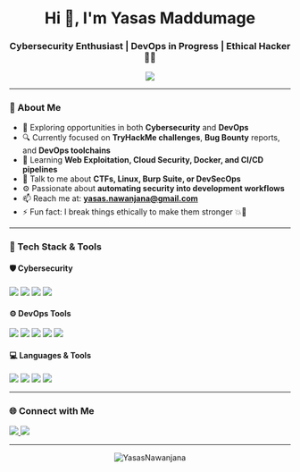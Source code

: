 <h1 align="center">Hi 👋, I'm Yasas Maddumage</h1>
<h3 align="center">Cybersecurity Enthusiast | DevOps in Progress | Ethical Hacker 🧑‍💻</h3>

<p align="center">
  <img src="https://readme-typing-svg.herokuapp.com?center=true&vCenter=true&lines=Cybersecurity+Student;Bug+Bounty+Hunter;Learning+DevOps+Tools;TryHackMe+Top+1%25;Building+Secure+Pipelines" />
</p>

---

### 🧠 About Me

- 🎯 Exploring opportunities in both **Cybersecurity** and **DevOps**
- 🔍 Currently focused on **TryHackMe challenges**, **Bug Bounty** reports, and **DevOps toolchains**
- 🌱 Learning **Web Exploitation, Cloud Security, Docker, and CI/CD pipelines**
- 💬 Talk to me about **CTFs, Linux, Burp Suite, or DevSecOps**
- ⚙️ Passionate about **automating security into development workflows**
- 📫 Reach me at: **yasas.nawanjana@gmail.com**
- ⚡ Fun fact: I break things ethically to make them stronger 💥🔐

---

### 🔧 Tech Stack & Tools

#### 🛡️ Cybersecurity
<p align="left">
  <img src="https://img.shields.io/badge/Linux-FCC624?style=for-the-badge&logo=linux&logoColor=black"/>
  <img src="https://img.shields.io/badge/Burp%20Suite-FCA121?style=for-the-badge&logo=burpsuite&logoColor=white"/>
  <img src="https://img.shields.io/badge/TryHackMe-212121?style=for-the-badge&logo=tryhackme&logoColor=red"/>
  <img src="https://img.shields.io/badge/CTFtime-000000?style=for-the-badge&logo=ctftime&logoColor=white"/>
</p>

#### ⚙️ DevOps Tools
<p align="left">
  <img src="https://img.shields.io/badge/AWS-232F3E?style=for-the-badge&logo=amazonaws&logoColor=white"/>
  <img src="https://img.shields.io/badge/Docker-2496ED?style=for-the-badge&logo=docker&logoColor=white"/>
  <img src="https://img.shields.io/badge/GitHub%20Actions-2088FF?style=for-the-badge&logo=github-actions&logoColor=white"/>
  <img src="https://img.shields.io/badge/Linux-Shell-4EAA25?style=for-the-badge&logo=gnu-bash&logoColor=white"/>
  <img src="https://img.shields.io/badge/Terraform-7B42BC?style=for-the-badge&logo=terraform&logoColor=white"/>
</p>

#### 💻 Languages & Tools
<p align="left">
  <img src="https://img.shields.io/badge/Python-3670A0?style=for-the-badge&logo=python&logoColor=white"/>
  <img src="https://img.shields.io/badge/HTML5-E34F26?style=for-the-badge&logo=html5&logoColor=white"/>
  <img src="https://img.shields.io/badge/Git-F05032?style=for-the-badge&logo=git&logoColor=white"/>
  <img src="https://img.shields.io/badge/MobaXterm-2C3539?style=for-the-badge&logoColor=white"/>
</p>

---

### 🌐 Connect with Me

<p align="left">
  <a href="https://linkedin.com/in/yasasmaddumage" target="_blank">
    <img src="https://img.shields.io/badge/LinkedIn-0A66C2?style=for-the-badge&logo=linkedin&logoColor=white" />
  </a>
  <a href="mailto:yasas.nawanjana@gmail.com">
    <img src="https://img.shields.io/badge/Email-D14836?style=for-the-badge&logo=gmail&logoColor=white" />
  </a>
</p>

---

<!-- Visitor Counter -->
<p align="center">
  <img src="https://komarev.com/ghpvc/?username=YasasNawanjana&label=Profile+Views&color=0e75b6&style=flat" alt="YasasNawanjana" />
</p>
